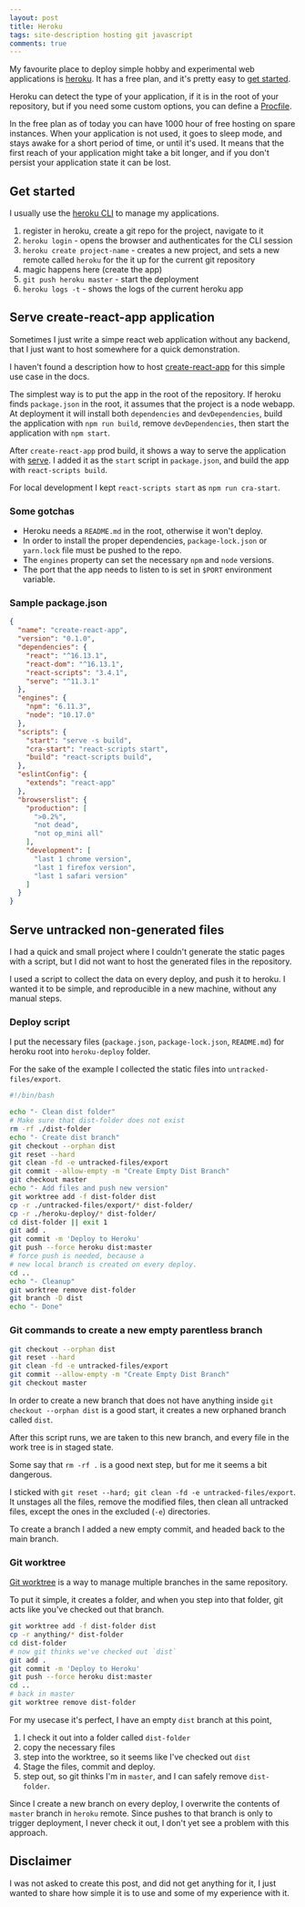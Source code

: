 ```yaml
---
layout: post
title: Heroku
tags: site-description hosting git javascript
comments: true
---
```


My favourite place to deploy simple hobby and experimental web applications
is [heroku](https://www.heroku.com).
It has a free plan, and it's pretty easy to
[get started](https://devcenter.heroku.com/categories/language-support).

Heroku can detect the type of your application, if it is in the root of your repository,
but if you need some custom options, you can define a
[Procfile](https://devcenter.heroku.com/articles/procfile).

In the free plan as of today you can have 1000 hour of free hosting on spare instances.
When your application is not used, it goes to sleep mode,
and stays awake for a short period of time, or until it's used.
It means that the first reach of your application might take a bit longer,
and if you don't persist your application state it can be lost.

## Get started

I usually use the [heroku CLI](https://devcenter.heroku.com/articles/heroku-cli)
to manage my applications.

1. register in heroku, create a git repo for the project, navigate to it
1. `heroku login` - opens the browser and authenticates for the CLI session
1. `heroku create project-name` - creates a new project, and sets a new remote called `heroku` for the it up for the current git repository
1. magic happens here (create the app)
1. `git push heroku master` - start the deployment
1. `heroku logs -t` - shows the logs of the current heroku app

## Serve create-react-app application

Sometimes I just write a simpe react web application without any backend,
that I just want to host somewhere for a quick demonstration.

I haven't found a description how to host
[create-react-app](https://create-react-app.dev/docs/getting-started/) for this simple use case in the docs.

The simplest way is to put the app in the root of the repository.
If heroku finds `package.json` in the root, it assumes that the project is a node webapp.
At deployment it will install both `dependencies` and `devDependencies`,
build the application with `npm run build`, remove `devDependencies`,
then start the application with `npm start`.

After `create-react-app` prod build, it shows a way to serve the
application with [serve](https://www.npmjs.com/package/serve).
I added it as the `start` script in `package.json`, and build the app with `react-scripts build`.

For local development I kept `react-scripts start` as `npm run cra-start`.

### Some gotchas

* Heroku needs a `README.md` in the root, otherwise it won't deploy.
* In order to install the proper dependencies, `package-lock.json` or `yarn.lock` file must be pushed to the repo.
* The `engines` property can set the necessary `npm` and `node` versions.
* The port that the app needs to listen to is set in `$PORT` environment variable.

### Sample package.json

```json
{
  "name": "create-react-app",
  "version": "0.1.0",
  "dependencies": {
    "react": "^16.13.1",
    "react-dom": "^16.13.1",
    "react-scripts": "3.4.1",
    "serve": "^11.3.1"
  },
  "engines": {
    "npm": "6.11.3",
    "node": "10.17.0"
  },
  "scripts": {
    "start": "serve -s build",
    "cra-start": "react-scripts start",
    "build": "react-scripts build",
  },
  "eslintConfig": {
    "extends": "react-app"
  },
  "browserslist": {
    "production": [
      ">0.2%",
      "not dead",
      "not op_mini all"
    ],
    "development": [
      "last 1 chrome version",
      "last 1 firefox version",
      "last 1 safari version"
    ]
  }
}
```

## Serve untracked non-generated files

I had a quick and small project where I couldn't generate the static pages
with a script, but I did not want to host the generated files in the repository.

I used a script to collect the data on every deploy, and push it to heroku.
I wanted it to be simple, and reproducible in a new machine, without any manual steps.

### Deploy script

I put the necessary files (`package.json`, `package-lock.json`, `README.md`)
for heroku root into `heroku-deploy` folder.

For the sake of the example I collected the static files into `untracked-files/export`.

```bash
#!/bin/bash

echo "- Clean dist folder"
# Make sure that dist-folder does not exist
rm -rf ./dist-folder
echo "- Create dist branch"
git checkout --orphan dist
git reset --hard
git clean -fd -e untracked-files/export
git commit --allow-empty -m "Create Empty Dist Branch"
git checkout master
echo "- Add files and push new version"
git worktree add -f dist-folder dist
cp -r ./untracked-files/export/* dist-folder/
cp -r ./heroku-deploy/* dist-folder/
cd dist-folder || exit 1
git add .
git commit -m 'Deploy to Heroku'
git push --force heroku dist:master
# force push is needed, because a
# new local branch is created on every deploy.
cd ..
echo "- Cleanup"
git worktree remove dist-folder
git branch -D dist
echo "- Done"
```

### Git commands to create a new empty parentless branch

```bash
git checkout --orphan dist
git reset --hard
git clean -fd -e untracked-files/export
git commit --allow-empty -m "Create Empty Dist Branch"
git checkout master
```

In order to create a new branch that does not have anything
inside `git checkout --orphan dist` is a good start,
it creates a new orphaned branch called `dist`.

After this script runs, we are taken to this new branch,
and every file in the work tree is in staged state.

Some say that `rm -rf .` is a good next step,
but for me it seems a bit dangerous.

I sticked with `git reset --hard; git clean -fd -e untracked-files/export`.
It unstages all the files, remove the modified files,
then clean all untracked files, except the ones in the excluded (`-e`) directories.

To create a branch I added a new empty commit, and headed back to the main branch.

### Git worktree

[Git worktree](https://git-scm.com/docs/git-worktree)
is a way to manage multiple branches in the same repository.

To put it simple, it creates a folder, and when you
step into that folder, git acts like you've checked out that branch.

```bash
git worktree add -f dist-folder dist
cp -r anything/* dist-folder
cd dist-folder
# now git thinks we've checked out `dist`
git add .
git commit -m 'Deploy to Heroku'
git push --force heroku dist:master
cd ..
# back in master
git worktree remove dist-folder
```

For my usecase it's perfect, I have an empty `dist` branch at this point,

1. I check it out into a folder called `dist-folder`
1. copy the necessary files
1. step into the worktree, so it seems like I've checked out `dist`
1. Stage the files, commit and deploy.
1. step out, so git thinks I'm in `master`, and I can safely remove `dist-folder`.

Since I create a new branch on every deploy,
I overwrite the contents of `master` branch in `heroku` remote.
Since pushes to that branch is only to trigger deployment,
I never check it out, I don't yet see a problem with this approach.

## Disclaimer

I was not asked to create this post, and did not get anything for it,
I just wanted to share how simple it is to use and some of my experience with it.
